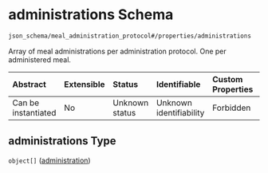 # administrations Schema

```txt
json_schema/meal_administration_protocol#/properties/administrations
```

Array of meal administrations per administration protocol. One per administered meal.

| Abstract            | Extensible | Status         | Identifiable            | Custom Properties | Additional Properties | Access Restrictions | Defined In                                                                                               |
| :------------------ | :--------- | :------------- | :---------------------- | :---------------- | :-------------------- | :------------------ | :------------------------------------------------------------------------------------------------------- |
| Can be instantiated | No         | Unknown status | Unknown identifiability | Forbidden         | Allowed               | none                | [meal\_administrations.schema.json\*](../../out/meal_administrations.schema.json "open original schema") |

## administrations Type

`object[]` ([administration](meal_administrations-properties-administrations-administration.md))
